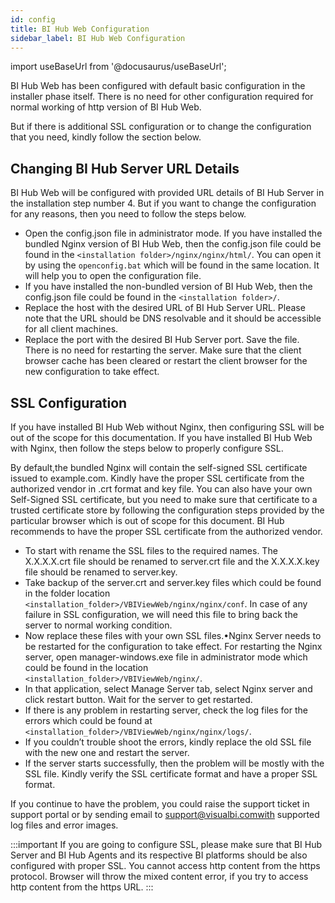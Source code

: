 ```yaml
---
id: config
title: BI Hub Web Configuration
sidebar_label: BI Hub Web Configuration
---
```


import useBaseUrl from '@docusaurus/useBaseUrl';

BI Hub Web has been configured with default basic configuration in the installer phase itself. There is no need for other configuration required for normal working of http version of BI Hub Web. 

But if there is additional SSL configuration or to change the configuration that you need, kindly follow the section below.

## Changing BI Hub Server URL Details

BI Hub Web will be configured with provided URL details of BI Hub Server in the installation step number 4. But if you want to change the configuration for any reasons, then you need to follow the steps below.

* Open the config.json file in administrator mode. If you have installed the bundled Nginx version of BI Hub Web, then the config.json file could be found in the `<installation folder>/nginx/nginx/html/`. You can open it by using the `openconfig.bat` which will be found in the same location. It will help you to open the configuration file.
* If you have installed the non-bundled version of BI Hub Web, then the config.json file could be found in the `<installation folder>/`.
* Replace the host with the desired URL of BI Hub Server URL. Please note that the URL should be DNS resolvable and it should be accessible for all client machines.
* Replace the port with the desired BI Hub Server port. Save the file. There is no need for restarting the server. Make sure that the client browser cache has been cleared or restart the client browser for the new configuration to take effect.

## SSL Configuration

If you have installed BI Hub Web without Nginx, then configuring SSL will be out of the scope for this documentation. If you have installed BI Hub Web with Nginx, then follow the steps below to properly configure SSL.

By default,the bundled Nginx will contain the self-signed SSL certificate issued to example.com. Kindly have the proper SSL certificate from the authorized vendor in .crt format and key file. You can also have your own Self-Signed SSL certificate, but you need to make sure that certificate to a trusted certificate store by following the configuration steps provided by the particular browser which is out of scope for this document. BI Hub recommends to have the proper SSL certificate from the authorized vendor.

* To start with rename the SSL files to the required names. The X.X.X.X.crt file should be renamed to server.crt file and the X.X.X.X.key file should be renamed to server.key.
* Take backup of the server.crt and server.key files which could be found in the folder location `<installation_folder>/VBIViewWeb/nginx/nginx/conf`. In case of any failure in SSL configuration, we will need this file to bring back the server to normal working condition.
* Now replace these files with your own SSL files.•Nginx Server needs to be restarted for the configuration to take effect. For restarting the Nginx server, open manager-windows.exe file in administrator mode which could be found in the location `<installation_folder>/VBIViewWeb/nginx/`.
* In that application, select Manage Server tab, select Nginx server and click restart button. Wait for the server to get restarted.
* If there is any problem in restarting server, check the log files for the errors which could be found at `<installation_folder>/VBIViewWeb/nginx/nginx/logs/`.
* If you couldn’t trouble shoot the errors, kindly replace the old SSL file with the new one and restart the server.
* If the server starts successfully, then the problem will be mostly with the SSL file. Kindly verify the SSL certificate format and have a proper SSL format.

If you continue to have the problem, you could raise the support ticket in support portal or by sending email to support@visualbi.comwith supported log files and error images.

:::important
If you are going to configure SSL, please make sure that BI Hub Server and BI Hub Agents and its respective BI platforms should be also configured with proper SSL. You cannot access http content from the https protocol. Browser will throw the mixed content error, if you try to access http content from the https URL.
:::